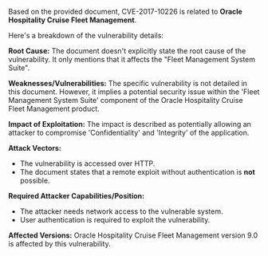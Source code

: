 Based on the provided document, CVE-2017-10226 is related to **Oracle Hospitality Cruise Fleet Management**.

Here's a breakdown of the vulnerability details:

**Root Cause:** The document doesn't explicitly state the root cause of the vulnerability. It only mentions that it affects the "Fleet Management System Suite".

**Weaknesses/Vulnerabilities:** The specific vulnerability is not detailed in this document. However, it implies a potential security issue within the 'Fleet Management System Suite' component of the Oracle Hospitality Cruise Fleet Management product.

**Impact of Exploitation:** The impact is described as potentially allowing an attacker to compromise 'Confidentiality' and 'Integrity' of the application.

**Attack Vectors:**
*   The vulnerability is accessed over HTTP.
*   The document states that a remote exploit without authentication is **not** possible.

**Required Attacker Capabilities/Position:**
*   The attacker needs network access to the vulnerable system.
*   User authentication is required to exploit the vulnerability.

**Affected Versions:** Oracle Hospitality Cruise Fleet Management version 9.0 is affected by this vulnerability.